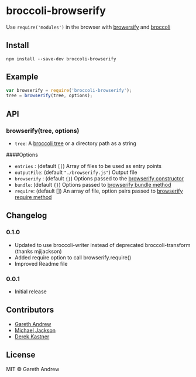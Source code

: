 # broccoli-browserify

Use `require('modules')` in the browser with
[browersify](https://https://github.com/substack/node-browserify)
and [broccoli](https://github.com/joliss/broccoli)

## Install

```
npm install --save-dev broccoli-browserify
```


## Example

```js
var browserify = require('broccoli-browserify');
tree = browserify(tree, options);
```


## API

### browserify(tree, options) 

* `tree`: A [broccoli tree](https://github.com/broccolijs/broccoli#plugin-api-specification) or a directory path as a string

####Options
 
* `entries` : (default `[]`) Array of files to be used as entry points
* `outputFile`: (default `"./browserify.js"`) Output file
* `browserify` : (default `{}`) Options passed to the [browserify constructor](https://github.com/substack/node-browserify#var-b--browserifyfiles-or-opts)
* `bundle`:  (default `{}`) Options passed to [browserify bundle method](https://github.com/substack/node-browserify#bbundleopts-cb)
* `require`: (default []) An array of file, option pairs
passed to [browserify require
method](https://github.com/substack/node-browserify#brequirefile-opts)

## Changelog

### 0.1.0

* Updated to use broccoli-writer instead of deprecated broccoli-transform (thanks mjijackson)
* Added require option to call browserify.require()
* Improved Readme file

### 0.0.1 

* Initial release


## Contributors

* [Gareth Andrew](http://github.com/gingerhendrix)
* [Michael Jackson](http://github.com/mjijackson)
* [Derek Kastner](https://github.com/dkastner)


## License

MIT © Gareth Andrew
